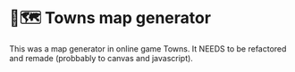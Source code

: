 # 🌆🗺 Towns map generator

This was a map generator in online game Towns. It NEEDS to be refactored and remade (probbably to canvas and javascript).
